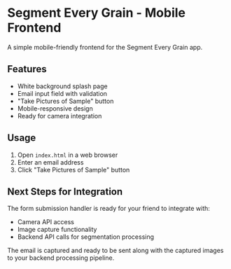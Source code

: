 # Segment Every Grain - Mobile Frontend

A simple mobile-friendly frontend for the Segment Every Grain app.

## Features

- White background splash page
- Email input field with validation
- "Take Pictures of Sample" button
- Mobile-responsive design
- Ready for camera integration

## Usage

1. Open `index.html` in a web browser
2. Enter an email address
3. Click "Take Pictures of Sample" button

## Next Steps for Integration

The form submission handler is ready for your friend to integrate with:
- Camera API access
- Image capture functionality
- Backend API calls for segmentation processing

The email is captured and ready to be sent along with the captured images to your backend processing pipeline.



